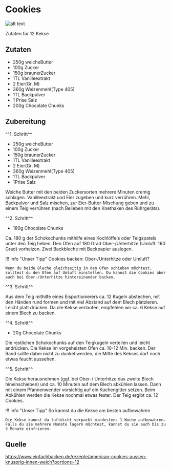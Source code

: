 # Cookies
![alt text](img/cookies.png)

Zutaten für 12 Kekse 

## Zutaten
- 250g weicheButter
- 100g Zucker
- 150g braunerZucker
- 1TL Vanilleextrakt
- 2 Eier(Gr. M)
- 360g Weizenmehl(Type 405)
- 1TL Backpulver
- 1 Prise Salz
- 200g Chocolate Chunks 

## Zubereitung
^^1. Schritt^^

  - 250g weicheButter
  - 100g Zucker
  - 150g braunerZucker
  - 1TL Vanilleextrakt
  - 2 Eier(Gr. M)
  - 360g Weizenmehl(Type 405)
  - 1TL Backpulver
  - 1Prise Salz

Weiche Butter mit den beiden Zuckersorten mehrere Minuten cremig schlagen. Vanilleextrakt und Eier zugeben und kurz verrühren. Mehl, Backpulver und Salz mischen, zur Eier-Butter-Mischung geben und zu einem Teig verrühren (nach Belieben mit den Knethaken des Rührgeräts).

^^2. Schritt^^

  - 180g Chocolate Chunks

Ca. 180 g der Schokochunks mithilfe eines Kochlöffels oder Teigspatels unter den Teig heben. Den Ofen auf 180 Grad Ober-/Unterhitze (Umluft: 160 Grad) vorheizen. Zwei Backbleche mit Backpapier auslegen.

!!! info "Unser Tipp"
    Cookies backen: Ober-/Unterhitze oder Umluft?

    Wenn du beide Bleche gleichzeitig in den Ofen schieben möchtest, solltest du den Ofen auf Umluft einstellen. Du kannst die Cookies aber auch bei Ober-/Unterhitze hintereinander backen.

^^3. Schritt^^

Aus dem Teig mithilfe eines Eisportionierers ca. 12 Kugeln abstechen, mit den Händen rund formen und mit viel Abstand auf dem Blech platzieren. Leicht platt drücken. Da die Kekse verlaufen, empfehlen wir ca. 6 Kekse auf einem Blech zu backen. 

^^4. Schritt^^

  - 20g Chocolate Chunks

Die restlichen Schokochunks auf den Teigkugeln verteilen und leicht andrücken. Die Kekse im vorgeheizten Ofen ca. 10-12 Min. backen. Der Rand sollte dabei nicht zu dunkel werden, die Mitte des Kekses darf noch etwas feucht aussehen. 


^^5. Schritt^^

Die Kekse herausnehmen (ggf. bei Ober-/ Unterhitze das zweite Blech hineinschieben) und ca. 10 Minuten auf dem Blech abkühlen lassen. Dann mit einem Pfannenwender vorsichtig auf ein Kuchengitter setzen. Beim Abkühlen werden die Kekse nochmal etwas fester. Der Teig ergibt ca. 12 Cookies.

!!! info "Unser Tipp"
    So kannst du die Kekse am besten aufbewahren

    Die Kekse kannst du luftdicht verpackt mindestens 1 Woche aufbewahren. Falls du sie mehrere Monate lagern möchtest, kannst du sie auch bis zu 3 Monate einfrieren. 

## Quelle
<https://www.einfachbacken.de/rezepte/american-cookies-aussen-knusprig-innen-weich?portions=12>